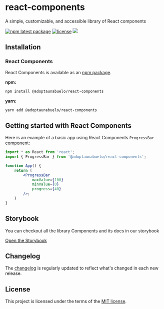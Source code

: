 # react-components
A simple, customizable, and accessible library of React components

[![npm latest package](https://img.shields.io/npm/v/@adoptaunabuelo/react-components/latest.svg)](https://www.npmjs.com/package/@adoptaunabuelo/react-components)
[![license](https://img.shields.io/badge/license-MIT-blue.svg)](https://github.com/mui/material-ui/blob/HEAD/LICENSE)
<a href="https://64650038c7589bed568201a8-eaedthpnzo.chromatic.com" target="_blank"><img src="https://raw.githubusercontent.com/storybooks/brand/master/badge/badge-storybook.svg"></a>

## Installation

### React Components

React Components is available as an [npm package](https://www.npmjs.com/package/@adoptaunabuelo/react-components).

**npm:**

```sh
npm install @adoptaunabuelo/react-components
```

**yarn:**

```sh
yarn add @adoptaunabuelo/react-components
```

## Getting started with React Components

Here is an example of a basic app using React Components `ProgressBar` component:

```jsx
import * as React from 'react';
import { ProgressBar } from '@adoptaunabuelo/react-components';

function App() {
    return (
        <ProgressBar 
            maxValue={100}
            minValue={0}
            progress={40}
        />;
    )
}
```

## Storybook

You can checkout all the library Components and its docs in our storybook

[Open the Storybook](https://64650038c7589bed568201a8-eaedthpnzo.chromatic.com)

## Changelog

The [changelog](https://github.com/mui/material-ui/releases) is regularly updated to reflect what's changed in each new release.

## License

This project is licensed under the terms of the
[MIT license](/LICENSE).